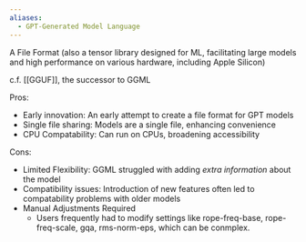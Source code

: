 ```yaml
---
aliases:
  - GPT-Generated Model Language
---
```

A File Format (also a tensor library designed for ML, facilitating large models and high performance on various hardware, including Apple Silicon)

c.f. [[GGUF]], the successor to GGML

Pros:
- Early innovation: An early attempt to create a file format for GPT models
- Single file sharing: Models are a single file, enhancing convenience
- CPU Compatability: Can run on CPUs, broadening accessibility

Cons:
- Limited Flexibility: GGML struggled with adding *extra information* about the model
- Compatibility issues: Introduction of new features often led to compatability problems with older models
- Manual Adjustments Required
	- Users frequently had to modify settings like rope-freq-base, rope-freq-scale, gqa, rms-norm-eps, which can be conmplex.